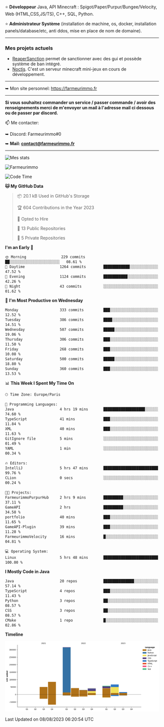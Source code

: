 ⭐ **Développeur** Java, API Minecraft : Spigot/Paper/Purpur/Bungee/Velocity, Web (HTML,CSS,JS/TS), C++, SQL, Python.

⭐ **Administrateur Système** (installation de machine, os, docker, installation panels/database/etc, anti ddos, mise en place de nom de domaine).

---

### Mes projets actuels
- [ReaperSanction](https://www.spigotmc.org/resources/reapersanction.89580/) permet de sanctionner avec des gui et possède système de ban intégré.
- [Noctis](https://discord.gg/ydRurvUJ8U). C'est un serveur minecraft mini-jeux en cours de développement.

---

➥ Mon site personnel: https://farmeurimmo.fr

---

**Si vous souhaitez commander un service / passer commande / avoir des renseignements merci de m'envoyer un mail à l'adresse mail ci dessous ou de passer par discord.**

📫 Me contacter:
 
   ➥ Discord: Farmeurimmo#0
   
   ➥ **Mail: contact@farmeurimmo.fr**

---

![Mes stats](https://github-readme-stats.farmeurimmo.fr/api?username=Farmeurimmo&count_private=true&show_icons=true&theme=radical)

<img src="https://komarev.com/ghpvc/?username=Farmeurimmo" alt="Farmeurimmo" />

<!--START_SECTION:waka-->
![Code Time](http://img.shields.io/badge/Code%20Time-866%20hrs%206%20mins-blue)

**🐱 My GitHub Data** 

> 📦 20.1 kB Used in GitHub's Storage 
 > 
> 🏆 604 Contributions in the Year 2023
 > 
> 💼 Opted to Hire
 > 
> 📜 13 Public Repositories 
 > 
> 🔑 5 Private Repositories 
 > 
**I'm an Early 🐤** 

```text
🌞 Morning                229 commits         ██░░░░░░░░░░░░░░░░░░░░░░░   08.61 % 
🌆 Daytime                1264 commits        ████████████░░░░░░░░░░░░░   47.52 % 
🌃 Evening                1124 commits        ███████████░░░░░░░░░░░░░░   42.26 % 
🌙 Night                  43 commits          ░░░░░░░░░░░░░░░░░░░░░░░░░   01.62 % 
```
📅 **I'm Most Productive on Wednesday** 

```text
Monday                   333 commits         ███░░░░░░░░░░░░░░░░░░░░░░   12.52 % 
Tuesday                  386 commits         ████░░░░░░░░░░░░░░░░░░░░░   14.51 % 
Wednesday                507 commits         █████░░░░░░░░░░░░░░░░░░░░   19.06 % 
Thursday                 306 commits         ███░░░░░░░░░░░░░░░░░░░░░░   11.50 % 
Friday                   268 commits         ███░░░░░░░░░░░░░░░░░░░░░░   10.08 % 
Saturday                 500 commits         █████░░░░░░░░░░░░░░░░░░░░   18.80 % 
Sunday                   360 commits         ███░░░░░░░░░░░░░░░░░░░░░░   13.53 % 
```


📊 **This Week I Spent My Time On** 

```text
🕑︎ Time Zone: Europe/Paris

💬 Programming Languages: 
Java                     4 hrs 19 mins       ███████████████████░░░░░░   74.60 % 
TypeScript               41 mins             ███░░░░░░░░░░░░░░░░░░░░░░   11.84 % 
XML                      40 mins             ███░░░░░░░░░░░░░░░░░░░░░░   11.63 % 
GitIgnore file           5 mins              ░░░░░░░░░░░░░░░░░░░░░░░░░   01.49 % 
YAML                     1 min               ░░░░░░░░░░░░░░░░░░░░░░░░░   00.34 % 

🔥 Editors: 
IntelliJ                 5 hrs 47 mins       █████████████████████████   99.76 % 
CLion                    0 secs              ░░░░░░░░░░░░░░░░░░░░░░░░░   00.24 % 

🐱‍💻 Projects: 
FarmeurimmoPurpurHub     2 hrs 9 mins        █████████░░░░░░░░░░░░░░░░   37.11 % 
GameAPI                  2 hrs               █████████░░░░░░░░░░░░░░░░   34.58 % 
portfolio                40 mins             ███░░░░░░░░░░░░░░░░░░░░░░   11.65 % 
GameAPI-Plugin           39 mins             ███░░░░░░░░░░░░░░░░░░░░░░   11.28 % 
FarmeurimmoVelocity      16 mins             █░░░░░░░░░░░░░░░░░░░░░░░░   04.81 % 

💻 Operating System: 
Linux                    5 hrs 48 mins       █████████████████████████   100.00 % 
```

**I Mostly Code in Java** 

```text
Java                     20 repos            ██████████████░░░░░░░░░░░   57.14 % 
TypeScript               4 repos             ███░░░░░░░░░░░░░░░░░░░░░░   11.43 % 
Python                   3 repos             ██░░░░░░░░░░░░░░░░░░░░░░░   08.57 % 
CSS                      3 repos             ██░░░░░░░░░░░░░░░░░░░░░░░   08.57 % 
CMake                    1 repo              █░░░░░░░░░░░░░░░░░░░░░░░░   02.86 % 
```



**Timeline**

![Lines of Code chart](https://raw.githubusercontent.com/Farmeurimmo/Farmeurimmo/main/assets/bar_graph.png)


 Last Updated on 08/08/2023 06:20:54 UTC
<!--END_SECTION:waka-->
